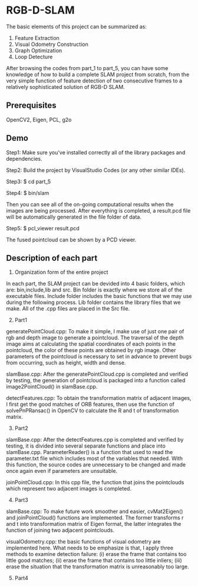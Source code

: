 # RGB-D-SLAM

The basic elements of this project can be summarized as:
1. Feature Extraction
2. Visual Odometry Construction
3. Graph Optimization
4. Loop Detecture

After browsing the codes from part_1 to part_5, you can have some knowledge of how to build a complete SLAM project from scratch, from the very simple function of feature detection of two consecutive frames to a relatively sophisticated solution of RGB-D SLAM.  

Prerequisites
---
OpenCV2, Eigen, PCL, g2o

Demo
---
Step1: Make sure you've installed correctly all of the library packages and dependencies.

Step2: Build the project by VisualStudio Codes (or any other similar IDEs).

Step3: $ cd part_5

Step4: $ bin/slam

Then you can see all of the on-going computational results when the images are being processed. After everything is completed, a result.pcd file will be automatically generated in the file folder of data. 

Step5: $ pcl_viewer result.pcd

The fused pointcloud can be shown by a PCD viewer.

Description of each part
----
1. Organization form of the entire project

In each part, the SLAM project can be devided into 4 basic folders, which are: bin,include,lib and src. Bin folder is exactly where we store all of the executable files. Include folder includes the basic functions that we may use during the following process. Lib folder contains the library files that we make. All of the .cpp files are placed in the Src file.

2. Part1

generatePointCloud.cpp: To make it simple, I make use of just one pair of rgb and depth image to generate a pointcloud. The traversal of the depth image aims at calculating the spatial coordinates of each points in the pointcloud, the color of these points are obtained by rgb image. Other parameters of the pointcloud is necessary to set in advance to prevent bugs from occurring, such as height, width and dense.  

slamBase.cpp: After the generatePointCloud.cpp is completed and verified by testing, the generation of pointcloud is packaged into a function called image2PointCloud() in slamBase.cpp.

detectFeatures.cpp: To obtain the transformation matrix of adjacent images, I first get the good matches of ORB features, then use the function of solvePnPRansac() in OpenCV to calculate the R and t of transformation matrix.

3. Part2

slamBase.cpp: After the detectFeatures.cpp is completed and verified by testing, it is divided into several separate functions and place into slamBase.cpp. ParameterReader() is a function that used to read the parameter.txt file which includes most of the variables that needed. With this function, the source codes are unnecessary to be changed and made once again even if parameters are unsuitable.

joinPointCloud.cpp: In this cpp file, the function that joins the pointclouds which represent two adjacent images is completed.

4. Part3

slamBase.cpp: To make future work smoother and easier, cvMat2Eigen() and joinPointCloud() functions are implemented. The former transforms r and t into transformation matrix of Eigen format, the latter integrates the function of joining two adjacent pointclouds.

visualOdometry.cpp: the basic functions of visual odometry are implemented here. What needs to be emphasize is that, I apply three methods to examine detection failure: (i) erase the frame that contains too little good matches; (ii) erase the frame that contains too little inliers; (iii) erase the situation that the transformation matrix is unreasonably too large.

5. Part4




